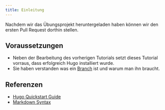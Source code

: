 ```yaml
---
title: Einleitung
---
```


Nachdem wir das Übungsprojekt heruntergeladen haben können wir den ersten Pull Request dorthin stellen.

## Voraussetzungen

- Neben der Bearbeitung des vorherigen Tutorials setzt dieses Tutorial vorraus, dass erfolgreich Hugo installiert wurde.
- Sie haben verstanden was ein [Branch](https://www.atlassian.com/git/tutorials/using-branches) ist und warum man ihn braucht.

## Referenzen

- [Hugo Quickstart Guide](https://gohugo.io/getting-started/quick-start/#step-4-add-some-content)
- [Markdown Syntax](https://daringfireball.net/projects/markdown/syntax)
